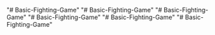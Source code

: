 "# Basic-Fighting-Game" 
"# Basic-Fighting-Game" 
"# Basic-Fighting-Game" 
"# Basic-Fighting-Game" 
"# Basic-Fighting-Game" 
"# Basic-Fighting-Game" 
